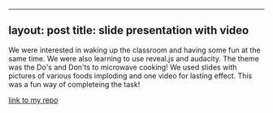 ---
layout: post
title: slide presentation with video
----

We were interested in waking up the classroom and having some fun at the same time. We were also learning to use reveal.js and audacity. The theme was the Do's and Don'ts to microwave cooking!   We used slides with pictures of various foods imploding and one video for lasting effect. This was a fun way of completeing the task!

[link to my repo](https://github.com/scarrasco27541/task-6-be-presentable)
